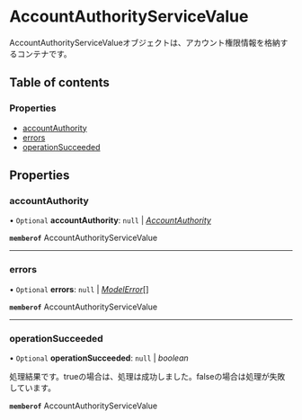 # AccountAuthorityServiceValue


<div lang=\"ja\">AccountAuthorityServiceValueオブジェクトは、アカウント権限情報を格納するコンテナです。</div> 

## Table of contents

### Properties

- [accountAuthority](accountauthorityservicevalue.md#accountauthority)
- [errors](accountauthorityservicevalue.md#errors)
- [operationSucceeded](accountauthorityservicevalue.md#operationsucceeded)

## Properties

### accountAuthority

• `Optional` **accountAuthority**: ``null`` \| [*AccountAuthority*](accountauthority.md)

**`memberof`** AccountAuthorityServiceValue

___

### errors

• `Optional` **errors**: ``null`` \| [*ModelError*](modelerror.md)[]

**`memberof`** AccountAuthorityServiceValue

___

### operationSucceeded

• `Optional` **operationSucceeded**: ``null`` \| *boolean*

<div lang=\"ja\">処理結果です。trueの場合は、処理は成功しました。falseの場合は処理が失敗しています。</div> 

**`memberof`** AccountAuthorityServiceValue
